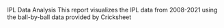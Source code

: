 IPL Data Analysis
This report visualizes the IPL data from 2008-2021 using the ball-by-ball data provided by Cricksheet
